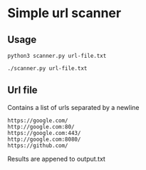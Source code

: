 # Simple url scanner

## Usage 

```
python3 scanner.py url-file.txt
```
```
./scanner.py url-file.txt
```

## Url file

Contains a list of urls separated by a newline

```
https://google.com/
http://google.com:80/
https://google.com:443/
http://google.com:8080/
https://github.com/
```

Results are appened to output.txt


